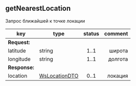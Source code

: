 ## getNearestLocation

Запрос ближайшей к точке локации

key | type | status | comment
--- | ---- | :----: | ---:
**Request:** | | |
latitude | string | 1..1 | широта
longitude | string | 1..1 | долгота
**Response:** | | |
location | [WsLocationDTO](#wslocationdto) | 0..1 | локация
